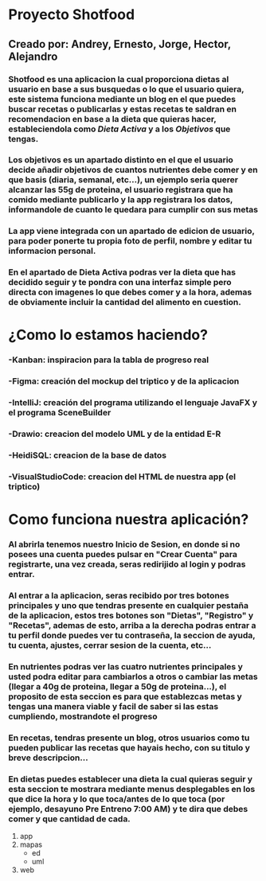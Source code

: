 #  Proyecto Shotfood



## Creado por: Andrey, Ernesto, Jorge, Hector, Alejandro




### Shotfood es una aplicacion la cual proporciona dietas al usuario en base a sus busquedas o lo que el usuario quiera, este sistema funciona mediante un blog en el que puedes buscar recetas o publicarlas y estas recetas te saldran en recomendacion en base a la dieta que quieras hacer, estableciendola como *Dieta Activa* y a los *Objetivos* que tengas.


### Los objetivos es un apartado distinto en el que el usuario decide añadir objetivos de cuantos nutrientes debe comer y en que basis (diaria, semanal, etc...), un ejemplo seria querer alcanzar las 55g de proteina, el usuario registrara que ha comido mediante publicarlo y la app registrara los datos, informandole de cuanto le quedara para cumplir con sus metas


### La app viene integrada con un apartado de edicion de usuario, para poder ponerte tu propia foto de perfil, nombre y editar tu informacion personal.


### En el apartado de Dieta Activa podras ver la dieta que has decidido seguir y te pondra con una interfaz simple pero directa con imagenes lo que debes comer y a la hora, ademas de obviamente incluir la cantidad del alimento en cuestion.


# ¿Como lo estamos haciendo?

### -Kanban: inspiracion para la tabla de progreso real
### -Figma: creación del mockup del triptico y de la aplicacion
### -IntelliJ: creación del programa utilizando el lenguaje JavaFX y el programa SceneBuilder
### -Drawio: creacion del modelo UML y de la entidad E-R
### -HeidiSQL: creacion de la base de datos
### -VisualStudioCode: creacion del HTML de nuestra app (el triptico)

# Como funciona nuestra aplicación?

### Al abrirla tenemos nuestro Inicio de Sesion, en donde si no posees una cuenta puedes pulsar en "Crear Cuenta" para registrarte, una vez creada, seras redirijido al login y podras entrar.

### Al entrar a la aplicacion, seras recibido por tres botones principales y uno que tendras presente en cualquier pestaña de la aplicacion, estos tres botones son "Dietas", "Registro" y "Recetas", ademas de esto, arriba a la derecha podras entrar a tu perfil donde puedes ver tu contraseña, la seccion de ayuda, tu cuenta, ajustes, cerrar sesion de la cuenta, etc... 

### En nutrientes podras ver las cuatro nutrientes principales y usted podra editar para cambiarlos a otros o cambiar las metas (llegar a 40g de proteina, llegar a 50g de proteina...), el proposito de esta seccion es para que establezcas metas y tengas una manera viable y facil de saber si las estas cumpliendo, mostrandote el progreso

### En recetas, tendras presente un blog, otros usuarios como tu pueden publicar las recetas que hayais hecho, con su titulo y breve descripcion...

### En dietas puedes establecer una dieta la cual quieras seguir y esta seccion te mostrara mediante menus desplegables en los que dice la hora y lo que toca/antes de lo que toca (por ejemplo, desayuno Pre Entreno 7:00 AM) y te dira que debes comer y que cantidad de cada.






 1. app
 2. mapas
	- ed
	- uml
 3. web
